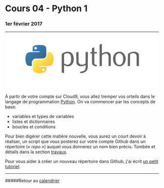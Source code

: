 # Cours 04 - Python 1
### 1er février 2017
-----

![](/assets/python.png "Le langage python")

À partir de votre compte sur Cloud9, vous allez tremper vos orteils dans le langage de programmation [Python](https://fr.wikipedia.org/wiki/Python_(langage)). On va commencer par les concepts de base:

- variables et types de variables
- listes et dictionnaires
- boucles et conditions

Pour bien digérer cette matière nouvelle, vous aurez un court devoir à réaliser, un script que vous posterez sur votre compte Github dans un répertoire (_«&nbsp;repo&nbsp;»_) auquel vous donnerez un nom bien précis. Tombée et détails dans la section [travaux](travaux.md).

Pour vous aider à créer un nouveau répertoire dans Github, j'ai écrit [un petit tutoriel](https://medium.com/@jeanhuguesroy/comment-partager-votre-script-sur-github-9f7116d86034#.2tmiks68i).

-----

#####Retour au [calendrier](/calendrier.md)
